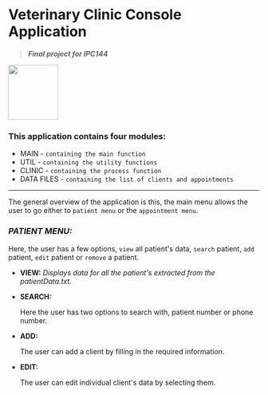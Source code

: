 # **Veterinary Clinic Console Application**  
> ***Final project for IPC144***
<img src="https://upload.wikimedia.org/wikipedia/commons/1/19/C_Logo.png" alt=" " width="100" height="110">

### This application contains four modules:
  - MAIN       - `containing the main function`
  - UTIL       - `containing the utility functions`                                              
  - CLINIC     - `containing the process function`
  - DATA FILES - `containing the list of clients and appointments`
----------------------------------
The general overview of the application is this, the main menu allows the user to go either to `patient menu` or the `appointment menu`.

### ***PATIENT MENU:***
Here, the user has a few options, `view` all patient's data, `search` patient, `add` patient, `edit` patient or `remove` a patient.
  - **VIEW:**
    *Displays data for all the patient's extracted from the patientData.txt.*
  - **SEARCH:**
    
    Here the user has two options to search with, patient number or phone number.
  - **ADD:**
    
    The user can add a client by filling in the required information.
  - **EDIT:**
    
    The user can edit individual client's data by selecting them.

